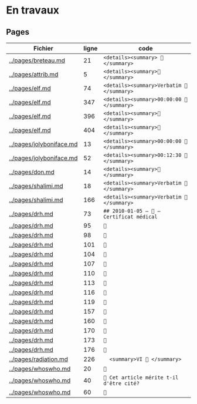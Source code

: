 # En travaux

## Pages
|Fichier                                 |ligne| code                                   |
|----------------------------------------|-----|----------------------------------------|
|[../pages/breteau.md](../pages/breteau.md)|21|`<details><summary> 🚧 </summary>`|
|[../pages/attrib.md](../pages/attrib.md)|5|`<details><summary>🚧</summary>`|
|[../pages/elf.md](../pages/elf.md)|74|`<details><summary>Verbatim 🚧 </summary>`|
|[../pages/elf.md](../pages/elf.md)|347|`<details><summary>00:00:00 🚧</summary>`|
|[../pages/elf.md](../pages/elf.md)|396|`<details><summary>🚧 </summary>`|
|[../pages/elf.md](../pages/elf.md)|404|`<details><summary>🚧 </summary>`|
|[../pages/jolyboniface.md](../pages/jolyboniface.md)|13|`<details><summary>00:00:00 🚧</summary>`|
|[../pages/jolyboniface.md](../pages/jolyboniface.md)|52|`<details><summary>00:12:30 🚧</summary>`|
|[../pages/don.md](../pages/don.md)|14|`<details><summary>🚧</summary>`|
|[../pages/shalimi.md](../pages/shalimi.md)|18|`<details><summary>Verbatim 🚧</summary>`|
|[../pages/shalimi.md](../pages/shalimi.md)|166|`<details><summary>Verbatim 🚧</summary>`|
|[../pages/drh.md](../pages/faits.md)|73|`## 2010-01-05 — 🚧 — Certificat médical`|
|[../pages/drh.md](../pages/faits.md)|95|`🚧`|
|[../pages/drh.md](../pages/faits.md)|98|`🚧`|
|[../pages/drh.md](../pages/faits.md)|101|`🚧`|
|[../pages/drh.md](../pages/faits.md)|104|`🚧`|
|[../pages/drh.md](../pages/faits.md)|107|`🚧`|
|[../pages/drh.md](../pages/faits.md)|110|`🚧`|
|[../pages/drh.md](../pages/faits.md)|113|`🚧`|
|[../pages/drh.md](../pages/faits.md)|116|`🚧`|
|[../pages/drh.md](../pages/faits.md)|119|`🚧`|
|[../pages/drh.md](../pages/faits.md)|157|`🚧`|
|[../pages/drh.md](../pages/faits.md)|160|`🚧`|
|[../pages/drh.md](../pages/faits.md)|170|`🚧`|
|[../pages/drh.md](../pages/faits.md)|173|`🚧`|
|[../pages/drh.md](../pages/faits.md)|176|`🚧`|
|[../pages/radiation.md](../pages/radiation.md)|226|`  <summary>VI 🚧 </summary>`|
|[../pages/whoswho.md](../pages/whoswho.md)|20|`🚧`|
|[../pages/whoswho.md](../pages/whoswho.md)|40|`🚧 Cet article mérite t-il d'être cité?`|
|[../pages/whoswho.md](../pages/whoswho.md)|60|`🚧`|
